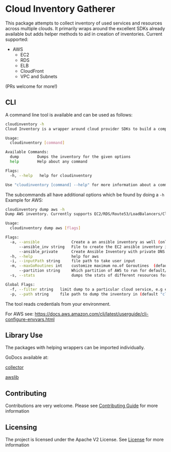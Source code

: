 # Cloud Inventory Gatherer

This package attempts to collect inventory of used services and resources across multiple clouds. It primarily wraps around the excellent SDKs already available but adds helper methods to aid in creation of inventories.
Current supported:

- AWS
  - EC2
  - RDS
  - ELB
  - CloudFront
  - VPC and Subnets
  

(PRs welcome for more!)

## CLI

A command line tool is available and can be used as follows:

```bash
cloudinventory -h
Cloud Inventory is a wrapper around cloud provider SDKs to build a complete inventory for multiple services

Usage:
  cloudinventory [command]

Available Commands:
  dump        Dumps the inventory for the given options
  help        Help about any command

Flags:
  -h, --help   help for cloudinventory

Use "cloudinventory [command] --help" for more information about a command.
```

The subcommands all have additional options which be found by doing a `-h`
Example for AWS:

```bash
cloudinventory dump aws -h
Dump AWS inventory. Currently supports EC2/RDS/Route53/LoadBalancers/CloudFront/Vpc/Subnets

Usage:
  cloudinventory dump aws [flags]

Flags:
  -a, --ansible              Create a an ansible inventory as well (only for EC2)
      --ansible_inv string   File to create the EC2 ansible inventory in (default "ansible.inv")
      --ansible_private      Create Ansible Inventory with private DNS instead of public
  -h, --help                 help for aws
  -i, --inputPath string     file path to take user input
  -m, --maxGoRoutines int    customize maximum no.of Goroutines  (default -1)
      --partition string     Which partition of AWS to run for default/china (default "default")
  -s, --stats                dumps the stats of different resources for regions

Global Flags:
  -f, --filter string   limit dump to a particular cloud service, e.g ec2/rds/route53/loadbalancer/cloudfront/vpc/subnets
  -p, --path string     file path to dump the inventory in (default "cloudinventory.json")
```

The tool reads credentials from your environment.

For AWS see: <https://docs.aws.amazon.com/cli/latest/userguide/cli-configure-envvars.html>

## Library Use

The packages with helping wrappers can be imported individually.

GoDocs available at:

[collector](https://godoc.org/github.com/adobe/cloudinventory/collector)

[awslib](https://godoc.org/github.com/adobe/cloudinventory/awslib)

## Contributing

Contributions are very welcome. Please see [Contributing Guide](CONTRIBUTING.md) for more information

## Licensing

The project is licensed under the Apache V2 License. See [License](LICENSE) for more information
